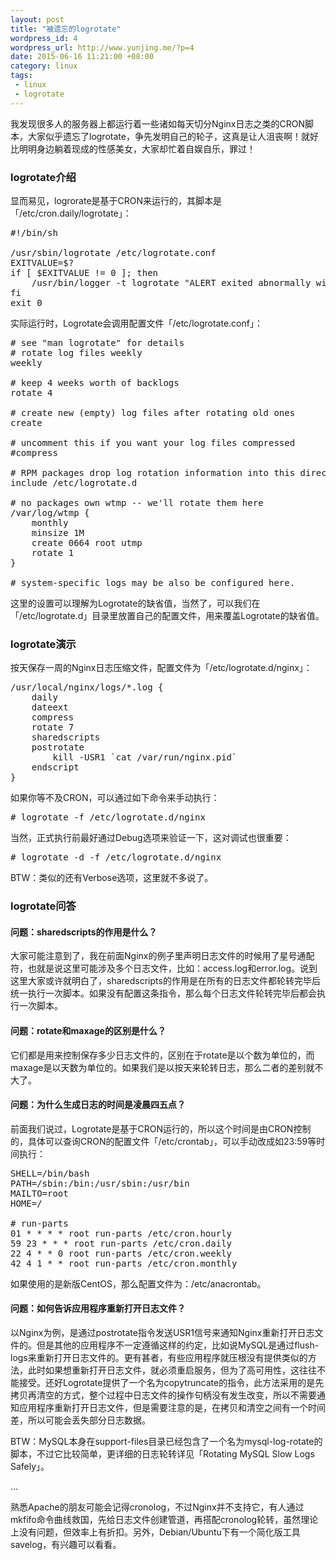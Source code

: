 ```yaml
--- 
layout: post
title: "被遗忘的logrotate"
wordpress_id: 4
wordpress_url: http://www.yunjing.me/?p=4
date: 2015-06-16 11:21:00 +08:00
category: linux
tags: 
 - linux
 - logrotate
---
```

我发现很多人的服务器上都运行着一些诸如每天切分Nginx日志之类的CRON脚本，大家似乎遗忘了logrotate，争先发明自己的轮子，这真是让人沮丧啊！就好比明明身边躺着现成的性感美女，大家却忙着自娱自乐，罪过！

### logrotate介绍
显而易见，logrorate是基于CRON来运行的，其脚本是「/etc/cron.daily/logrotate」：
<!--more-->
<pre class="brush: shell" line="1">
#!/bin/sh

/usr/sbin/logrotate /etc/logrotate.conf
EXITVALUE=$?
if [ $EXITVALUE != 0 ]; then
    /usr/bin/logger -t logrotate "ALERT exited abnormally with [$EXITVALUE]"
fi
exit 0
</pre>

实际运行时，Logrotate会调用配置文件「/etc/logrotate.conf」：
<!--more-->
<pre class="brush: conf" line="1">
# see "man logrotate" for details
# rotate log files weekly
weekly

# keep 4 weeks worth of backlogs
rotate 4

# create new (empty) log files after rotating old ones
create

# uncomment this if you want your log files compressed
#compress

# RPM packages drop log rotation information into this directory
include /etc/logrotate.d

# no packages own wtmp -- we'll rotate them here
/var/log/wtmp {
    monthly
    minsize 1M
    create 0664 root utmp
    rotate 1
}

# system-specific logs may be also be configured here.
</pre>

这里的设置可以理解为Logrotate的缺省值，当然了，可以我们在「/etc/logrotate.d」目录里放置自己的配置文件，用来覆盖Logrotate的缺省值。

### logrotate演示
按天保存一周的Nginx日志压缩文件，配置文件为「/etc/logrotate.d/nginx」：
<!--more-->
<pre class="brush: conf" line="1">
/usr/local/nginx/logs/*.log {
    daily
    dateext
    compress
    rotate 7
    sharedscripts
    postrotate
        kill -USR1 `cat /var/run/nginx.pid`
    endscript
}
</pre>
如果你等不及CRON，可以通过如下命令来手动执行：
<!--more-->
<pre class="brush: shell" line="1">
# logrotate -f /etc/logrotate.d/nginx
</pre>
当然，正式执行前最好通过Debug选项来验证一下，这对调试也很重要：
<!--more-->
<pre class="brush: shell" line="1">
# logrotate -d -f /etc/logrotate.d/nginx
</pre>
BTW：类似的还有Verbose选项，这里就不多说了。

### logrotate问答
#### 问题：sharedscripts的作用是什么？

大家可能注意到了，我在前面Nginx的例子里声明日志文件的时候用了星号通配符，也就是说这里可能涉及多个日志文件，比如：access.log和error.log。说到这里大家或许就明白了，sharedscripts的作用是在所有的日志文件都轮转完毕后统一执行一次脚本。如果没有配置这条指令，那么每个日志文件轮转完毕后都会执行一次脚本。

#### 问题：rotate和maxage的区别是什么？

它们都是用来控制保存多少日志文件的，区别在于rotate是以个数为单位的，而maxage是以天数为单位的。如果我们是以按天来轮转日志，那么二者的差别就不大了。

#### 问题：为什么生成日志的时间是凌晨四五点？

前面我们说过，Logrotate是基于CRON运行的，所以这个时间是由CRON控制的，具体可以查询CRON的配置文件「/etc/crontab」，可以手动改成如23:59等时间执行：
<!--more-->
<pre class="brush: shell" line="1">
SHELL=/bin/bash
PATH=/sbin:/bin:/usr/sbin:/usr/bin
MAILTO=root
HOME=/

# run-parts
01 * * * * root run-parts /etc/cron.hourly
59 23 * * * root run-parts /etc/cron.daily
22 4 * * 0 root run-parts /etc/cron.weekly
42 4 1 * * root run-parts /etc/cron.monthly
</pre>
如果使用的是新版CentOS，那么配置文件为：/etc/anacrontab。

#### 问题：如何告诉应用程序重新打开日志文件？

以Nginx为例，是通过postrotate指令发送USR1信号来通知Nginx重新打开日志文件的。但是其他的应用程序不一定遵循这样的约定，比如说MySQL是通过flush-logs来重新打开日志文件的。更有甚者，有些应用程序就压根没有提供类似的方法，此时如果想重新打开日志文件，就必须重启服务，但为了高可用性，这往往不能接受。还好Logrotate提供了一个名为copytruncate的指令，此方法采用的是先拷贝再清空的方式，整个过程中日志文件的操作句柄没有发生改变，所以不需要通知应用程序重新打开日志文件，但是需要注意的是，在拷贝和清空之间有一个时间差，所以可能会丢失部分日志数据。

BTW：MySQL本身在support-files目录已经包含了一个名为mysql-log-rotate的脚本，不过它比较简单，更详细的日志轮转详见「Rotating MySQL Slow Logs Safely」。

…

熟悉Apache的朋友可能会记得cronolog，不过Nginx并不支持它，有人通过mkfifo命令曲线救国，先给日志文件创建管道，再搭配cronolog轮转，虽然理论上没有问题，但效率上有折扣。另外，Debian/Ubuntu下有一个简化版工具savelog，有兴趣可以看看。

